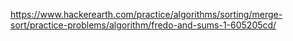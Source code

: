 https://www.hackerearth.com/practice/algorithms/sorting/merge-sort/practice-problems/algorithm/fredo-and-sums-1-605205cd/
